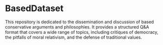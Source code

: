 # BasedDataset
This repository is dedicated to the dissemination and discussion of based conservative arguments and philosophies. It provides a structured Q&amp;A format that covers a wide range of topics, including critiques of democracy, the pitfalls of moral relativism, and the defense of traditional values.
